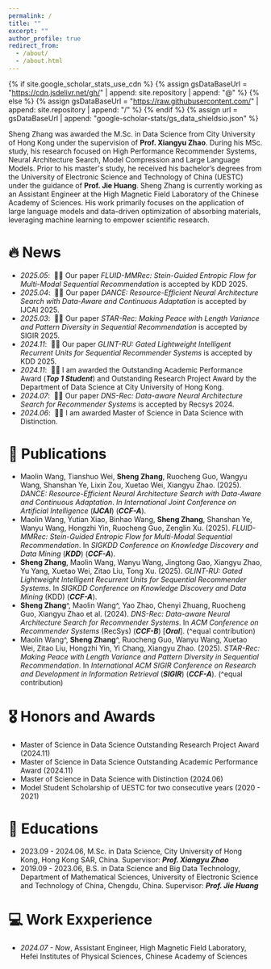 ```yaml
---
permalink: /
title: ""
excerpt: ""
author_profile: true
redirect_from: 
  - /about/
  - /about.html
---
```


{% if site.google_scholar_stats_use_cdn %}
{% assign gsDataBaseUrl = "https://cdn.jsdelivr.net/gh/" | append: site.repository | append: "@" %}
{% else %}
{% assign gsDataBaseUrl = "https://raw.githubusercontent.com/" | append: site.repository | append: "/" %}
{% endif %}
{% assign url = gsDataBaseUrl | append: "google-scholar-stats/gs_data_shieldsio.json" %}

<span class='anchor' id='about-me'></span>

Sheng Zhang was awarded the M.Sc. in Data Science from City University of Hong Kong under the supervision of **Prof. Xiangyu Zhao**. During his MSc. study, his research focused on High Performance Recommender Systems, Neural Architecture Search, Model Compression and Large Language Models. Prior to his master's study, he received his bachelor’s degrees from the University of Electronic Science and Technology of China (UESTC) under the guidance of **Prof. Jie Huang**. Sheng Zhang is currently working as an Assistant Engineer at the High Magnetic Field Laboratory of the Chinese Academy of Sciences. His work primarily focuses on the application of large language models and data-driven optimization of absorbing materials, leveraging machine learning to empower scientific research.


# 🔥 News
- *2025.05*: &nbsp;🎉🎉 Our paper *FLUID-MMRec: Stein-Guided Entropic Flow for Multi-Modal Sequential Recommendation* is accepted by KDD 2025.
- *2025.04*: &nbsp;🎉🎉 Our paper *DANCE: Resource-Efficient Neural Architecture Search with Data-Aware and Continuous Adaptation* is accepted by IJCAI 2025.
- *2025.03*: &nbsp;🎉🎉 Our paper *STAR-Rec: Making Peace with Length Variance and Pattern Diversity in Sequential Recommendation* is accepted by SIGIR 2025.
- *2024.11*: &nbsp;🎉🎉 Our paper *GLINT-RU: Gated Lightweight Intelligent Recurrent Units for Sequential Recommender Systems* is accepted by KDD 2025.
- *2024.11*: &nbsp;🎉🎉 I am awarded the Outstanding Academic Performance Award (***Top 1 Student***) and Outstanding Research Project Award by the Department of Data Science at City University of Hong Kong.
- *2024.07*: &nbsp;🎉🎉 Our paper *DNS-Rec: Data-aware Neural Architecture Search for Recommender Systems* is accepted by Recsys 2024.
- *2024.06*: &nbsp;🎉🎉 I am awarded Master of Science in Data Science with Distinction.

# 📝 Publications 
- Maolin Wang, Tianshuo Wei, **Sheng Zhang**, Ruocheng Guo, Wangyu Wang, Shanshan Ye, Lixin Zou, Xuetao Wei, Xiangyu Zhao. (2025). *DANCE: Resource-Efficient Neural Architecture Search with Data-Aware and Continuous Adaptation*. *In International Joint Conference on Artificial Intelligence* (***IJCAI***) (***CCF-A***).
- Maolin Wang, Yutian Xiao, Binhao Wang, **Sheng Zhang**, Shanshan Ye, Wanyu Wang, Hongzhi Yin, Ruocheng Guo, Zenglin Xu. (2025). *FLUID-MMRec: Stein-Guided Entropic Flow for Multi-Modal Sequential Recommendation*. In *SIGKDD Conference on Knowledge Discovery and Data Mining* (***KDD***) (***CCF-A***).
- **Sheng Zhang**, Maolin Wang, Wanyu Wang, Jingtong Gao, Xiangyu Zhao, Yu Yang, Xuetao Wei, Zitao Liu, Tong Xu. (2025). *GLINT-RU: Gated Lightweight Intelligent Recurrent Units for Sequential Recommender Systems*. In *SIGKDD Conference on Knowledge Discovery and Data Mining* (KDD) (***CCF-A***).
- **Sheng Zhang**^, Maolin Wang^, Yao Zhao, Chenyi Zhuang, Ruocheng Guo, Xiangyu Zhao et al. (2024). *DNS-Rec: Data-aware Neural Architecture Search for Recommender Systems*. In *ACM Conference on Recommender Systems* (RecSys) (***CCF-B***) \[***Oral***\]. (^equal contribution)
- Maolin Wang^, **Sheng Zhang**^, Ruocheng Guo, Wanyu Wang, Xuetao Wei, Zitao Liu, Hongzhi Yin, Yi Chang, Xiangyu Zhao. (2025). *STAR-Rec: Making Peace with Length Variance and Pattern Diversity in Sequential Recommendation*. In *International ACM SIGIR Conference on Research and Development in Information Retrieval* (***SIGIR***) (***CCF-A***). (^equal contribution)

# 🎖 Honors and Awards
- Master of Science in Data Science Outstanding Research Project Award (2024.11)
- Master of Science in Data Science Outstanding Academic Performance Award (2024.11)
- Master of Science in Data Science with Distinction (2024.06)
- Model Student Scholarship of UESTC for two consecutive years (2020 - 2021)

# 📖 Educations
- 2023.09 - 2024.06, M.Sc. in Data Science, City University of Hong Kong, Hong Kong SAR, China. Supervisor: ***Prof. Xiangyu Zhao***
- 2019.09 - 2023.06, B.S. in Data Science and Big Data Technology, Department of Mathematical Sciences, University of Electronic Science and Technology of China, Chengdu, China. Supervisor: ***Prof. Jie Huang***

# 💻 Work Exxperience
- *2024.07 - Now*, Assistant Engineer, High Magnetic Field Laboratory, Hefei Institutes of Physical Sciences, Chinese Academy of Sciences
